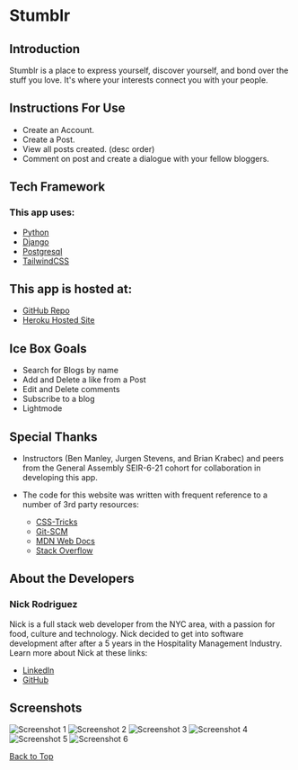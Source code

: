 <a id='top'></a>

# Stumblr 
## Introduction

Stumblr is a place to express yourself, discover yourself, and bond over the stuff you love. It's where your interests connect you with your people.

## Instructions For Use

- Create an Account. 
- Create a Post. 
- View all posts created. (desc order)
- Comment on post and create a dialogue with your fellow bloggers.   


## Tech Framework
### This app uses:
* [Python](https://www.python.org/)
* [Django](https://www.djangoproject.com/) 
* [Postgresql](https://www.postgresql.org/)
* [TailwindCSS](https://tailwindcss.com/)

  
## This app is hosted at: 
* [GitHub Repo](https://github.com/nrayrod1016/techspace)
* [Heroku Hosted Site](https://stumblrspace.herokuapp.com/)


## Ice Box Goals

* Search for Blogs by name
* Add and Delete a like from a Post 
* Edit and Delete comments 
* Subscribe to a blog 
* Lightmode




## Special Thanks

* Instructors (Ben Manley, Jurgen Stevens, and Brian Krabec) and peers from the General Assembly SEIR-6-21 cohort for collaboration in developing this app.

* The code for this website was written with frequent reference to a number of 3rd party resources:
  * [CSS-Tricks](https://css-tricks.com/)
  * [Git-SCM](https://git-scm.com/docs)
  * [MDN Web Docs](https://developer.mozilla.org/en-US/)
  * [Stack Overflow](https://stackoverflow.com/)

## About the Developers

### Nick Rodriguez

Nick is a full stack web developer from the NYC area, with a passion for food, culture and technology. Nick decided to get into software development after after a 5 years in the Hospitality Management Industry. Learn more about Nick at these links:

* [LinkedIn](https://www.linkedin.com/in/nicholas-r-rodriguez/)
* [GitHub](https://github.com/nrayrod1016)


## Screenshots

![Screenshot 1](./main_app/static/images/screenshots/StumblrHome.png)
![Screenshot 2](./main_app/static/images/screenshots/StumblrAbout.png)
![Screenshot 3](./main_app/static/images/screenshots/StumblrCreate.png)
![Screenshot 4](./main_app/static/images/screenshots/StumblrPosts.png)
![Screenshot 5](./main_app/static/images/screenshots/StumblrPostDetail.png)
![Screenshot 6](./main_app/static/images/screenshots/StumblrProfiles.png)

[Back to Top](#top)
